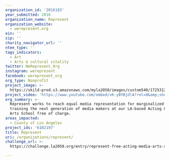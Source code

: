```yaml
---
organization_id: '2016183'
year_submitted: 2016
organization_name: Represent
organization_website:
  - werepresent.org
ein: ''
zip: ''
charity_navigator_url: ''
ntee_type: ''
tags_indicators:
  - Art
  - Arts & cultural vitality
twitter: WeRepresent_Org
instagram: werepresent
facebook: werepresent_org
org_type: Nonprofit
project_image: >-
  https://skild-prod.s3.amazonaws.com/myla2050/images/custom540/1725312484741-team89.jpg
project_video: 'https://www.youtube.com/embed/vK-yBYBjdlA?rel=0&amp;showinfo=0'
org_summary: >-
  Represent works to reach equal media representation for marginalized groups by
  training the next generation of media makers at our LA-based Acting & Media
  Arts School free of charge.
areas_impacted:
  - County of Los Angeles
project_ids: '6102197'
title: Represent
uri: /organizations/represent/
challenge_url: >-
  https://challenge.la2050.org/entry/represent-free-acting-media-arts-school-for-diverse-media-makers!

---
```

